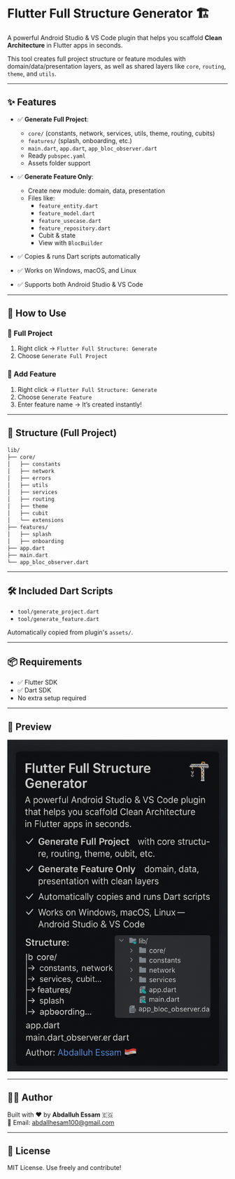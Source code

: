# Flutter Full Structure Generator 🏗️

A powerful Android Studio & VS Code plugin that helps you scaffold **Clean Architecture** in Flutter apps in seconds.

This tool creates full project structure or feature modules with domain/data/presentation layers, as well as shared layers like `core`, `routing`, `theme`, and `utils`.

---

## ✨ Features

- ✅ **Generate Full Project**:
  - `core/` (constants, network, services, utils, theme, routing, cubits)
  - `features/` (splash, onboarding, etc.)
  - `main.dart`, `app.dart`, `app_bloc_observer.dart`
  - Ready `pubspec.yaml`
  - Assets folder support

- ✅ **Generate Feature Only**:
  - Create new module: domain, data, presentation
  - Files like:
    - `feature_entity.dart`
    - `feature_model.dart`
    - `feature_usecase.dart`
    - `feature_repository.dart`
    - Cubit & state
    - View with `BlocBuilder`

- ✅ Copies & runs Dart scripts automatically
- ✅ Works on Windows, macOS, and Linux
- ✅ Supports both Android Studio & VS Code

---

## 🚀 How to Use

### 🔹 Full Project
1. Right click → `Flutter Full Structure: Generate`
2. Choose `Generate Full Project`

### 🔹 Add Feature
1. Right click → `Flutter Full Structure: Generate`
2. Choose `Generate Feature`
3. Enter feature name → It’s created instantly!

---

## 📁 Structure (Full Project)

```
lib/
├── core/
│   ├── constants
│   ├── network
│   ├── errors
│   ├── utils
│   ├── services
│   ├── routing
│   ├── theme
│   ├── cubit
│   └── extensions
├── features/
│   ├── splash
│   ├── onboarding
├── app.dart
├── main.dart
└── app_bloc_observer.dart
```

---

## 🛠️ Included Dart Scripts

- `tool/generate_project.dart`
- `tool/generate_feature.dart`

Automatically copied from plugin's `assets/`.

---

## 📦 Requirements

- ✅ Flutter SDK
- ✅ Dart SDK
- No extra setup required

---

## 📸 Preview

![preview](image.png)

---

## 👨‍💻 Author

Built with ❤️ by **Abdalluh Essam** 🇪🇬  
📩 Email: [abdallhesam100@gmail.com](mailto:abdallhesam100@gmail.com)

---

## 📄 License

MIT License. Use freely and contribute!
